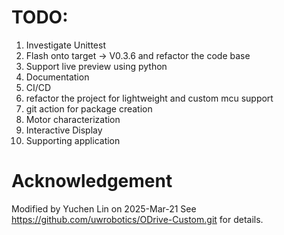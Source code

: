 # TODO:


1. Investigate Unittest
2. Flash onto target -> V0.3.6 and refactor the code base
3. Support live preview using python
4. Documentation
5. CI/CD
6. refactor the project for lightweight and custom mcu support
7. git action for package creation
8. Motor characterization
9. Interactive Display
10. Supporting application

# Acknowledgement



Modified by Yuchen Lin on 2025-Mar-21
See https://github.com/uwrobotics/ODrive-Custom.git for details.
